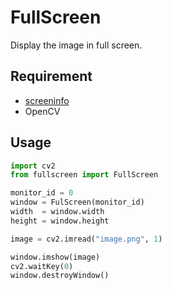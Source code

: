 # FullScreen

Display the image in full screen.

## Requirement
* [screeninfo](https://github.com/rr-/screeninfo)
* OpenCV

## Usage
```python
import cv2
from fullscreen import FullScreen

monitor_id = 0
window = FulScreen(monitor_id)
width  = window.width
height = window.height

image = cv2.imread("image.png", 1)

window.imshow(image)
cv2.waitKey(0)
window.destroyWindow()
```